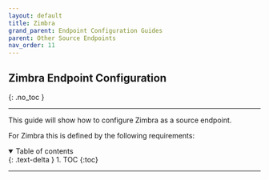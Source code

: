 ```yaml
---
layout: default
title: Zimbra
grand_parent: Endpoint Configuration Guides
parent: Other Source Endpoints
nav_order: 11
---
```


## Zimbra Endpoint Configuration
{: .no_toc }

---

This guide will show how to configure Zimbra as a source endpoint. 

For Zimbra this is defined by the following requirements:

<a name="top"></a>
<details open markdown="block">
  <summary>
    Table of contents
  </summary>
  {: .text-delta }
1. TOC
{:toc}
</details>

---

